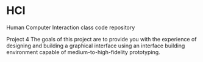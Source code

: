 # HCI
Human Computer Interaction class code repository

Project 4
The goals of this project are to provide you with the experience of designing and building a graphical interface using an interface building environment capable of medium-to-high-fidelity prototyping.